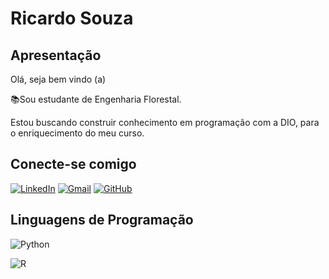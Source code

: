 # Ricardo Souza

## Apresentação
Olá, seja bem vindo (a)

📚Sou estudante de Engenharia Florestal.

Estou buscando construir conhecimento em programação com a DIO, para o enriquecimento do meu curso.

## Conecte-se comigo
[![LinkedIn](https://img.shields.io/badge/LinkedIn-0077B5?style=for-the-badge&logo=linkedin&logoColor=white)](https://www.linkedin.com/in/ricardo-souza-5344b131b/)
[![Gmail](https://img.shields.io/badge/Gmail-333333?style=for-the-badge&logo=gmail&logoColor=red)](mailto:ricardo.engf@gmail.com)
[![GitHub](https://img.shields.io/badge/GitHub-100000?style=for-the-badge&logo=github&logoColor=white)](https://github.com/r-souza-ef)

## Linguagens de Programação

![Python](https://img.shields.io/badge/python-3670A0?style=for-the-badge&logo=python&logoColor=ffdd54)

![R](https://img.shields.io/badge/R-276DC3?style=for-the-badge&logo=r&logoColor=white)